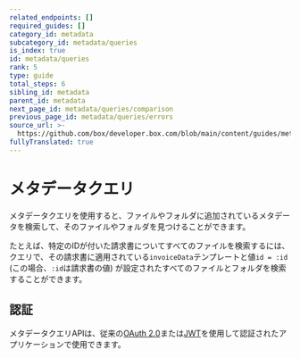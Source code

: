 ```yaml
---
related_endpoints: []
required_guides: []
category_id: metadata
subcategory_id: metadata/queries
is_index: true
id: metadata/queries
rank: 5
type: guide
total_steps: 6
sibling_id: metadata
parent_id: metadata
next_page_id: metadata/queries/comparison
previous_page_id: metadata/queries/errors
source_url: >-
  https://github.com/box/developer.box.com/blob/main/content/guides/metadata/queries/index.md
fullyTranslated: true
---
```

# メタデータクエリ

メタデータクエリを使用すると、ファイルやフォルダに追加されているメタデータを検索して、そのファイルやフォルダを見つけることができます。

たとえば、特定のIDが付いた請求書についてすべてのファイルを検索するには、クエリで、その請求書に適用されている`invoiceData`テンプレートと値`id = :id` (この場合、`:id`は請求書の値) が設定されたすべてのファイルとフォルダを検索することができます。

## 認証

メタデータクエリAPIは、従来の[OAuth 2.0][oauth]または[JWT][jwt]を使用して認証されたアプリケーションで使用できます。

[oauth]: g://authentication/oauth2

[jwt]: g://authentication/jwt